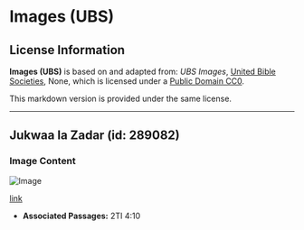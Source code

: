 # Images (UBS)

## License Information

**Images (UBS)** is based on and adapted from: _UBS Images_, [United Bible Societies](https://unitedbiblesocieties.org/), None, which is licensed under a [Public Domain CC0](https://creativecommons.org/public-domain/cc0/).

This markdown version is provided under the same license.



--------------------------------

## Jukwaa la Zadar (id: 289082)

### Image Content

![Image](https://cdn.aquifer.bible/aquifer-content/resources/Media/WEB-0172_zadar_forum.jpg)

[link](https://cdn.aquifer.bible/aquifer-content/resources/Media/WEB-0172_zadar_forum.jpg)

* **Associated Passages:** 2TI 4:10

